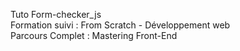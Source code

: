 Tuto Form-checker_js <br>
Formation suivi : From Scratch - Développement web<br>
Parcours Complet : Mastering Front-End<br>
